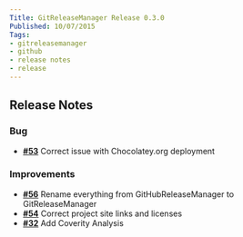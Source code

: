 ```yaml
---
Title: GitReleaseManager Release 0.3.0
Published: 10/07/2015
Tags:
- gitreleasemanager
- github
- release notes
- release
---
```


## Release Notes

### Bug

- [**#53**](https://github.com/GitTools/GitReleaseManager/issues/53) Correct issue with Chocolatey.org deployment

### Improvements

- [**#56**](https://github.com/GitTools/GitReleaseManager/issues/56) Rename everything from GitHubReleaseManager to GitReleaseManager
- [**#54**](https://github.com/GitTools/GitReleaseManager/issues/54) Correct project site links and licenses
- [**#32**](https://github.com/GitTools/GitReleaseManager/issues/32) Add Coverity Analysis